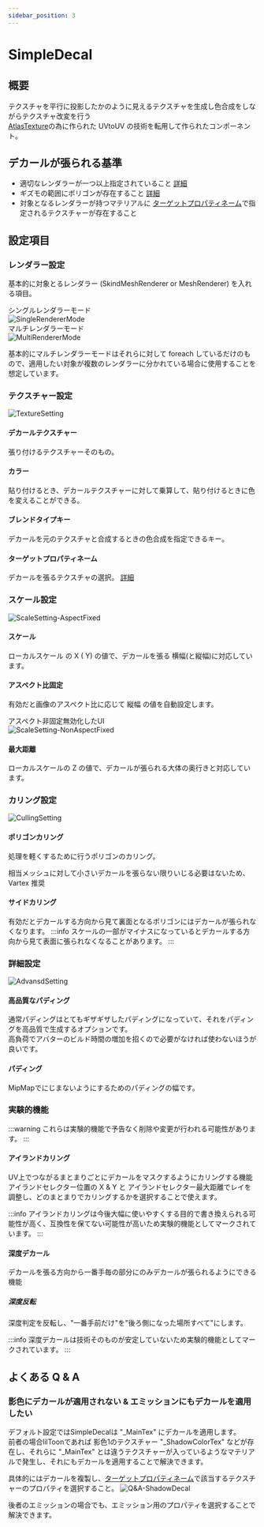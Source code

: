 ```yaml
---
sidebar_position: 3
---
```



# SimpleDecal

## 概要

テクスチャを平行に投影したかのように見えるテクスチャを生成し色合成をしながらテクスチャ改変を行う  
[AtlasTexture](./AtlasTexture)の為に作られた UVtoUV の技術を転用して作られたコンポーネント。

## デカールが張られる基準

- 適切なレンダラーが一つ以上指定されていること [詳細](#レンダラー設定)
- ギズモの範囲にポリゴンが存在すること [詳細](#カリング設定)
- 対象となるレンダラーが持つマテリアルに [ターゲットプロパティネーム](#ターゲットプロパティネーム)で指定されるテクスチャーが存在すること

## 設定項目

### レンダラー設定

基本的に対象とるレンダラー (SkindMeshRenderer or MeshRenderer) を入れる項目。

シングルレンダラーモード  
![SingleRendererMode](img/sd-SingleRendererMode.png)  
マルチレンダラーモード  
![MultiRendererMode](img/sd-MultiRendererMode.png)  

基本的にマルチレンダラーモードはそれらに対して foreach しているだけのもので、適用したい対象が複数のレンダラーに分かれている場合に使用することを想定しています。

### テクスチャー設定

![TextureSetting](img/sd-TextureSetting.png)

#### デカールテクスチャー

張り付けるテクスチャーそのもの。

#### カラー

貼り付けるとき、デカールテクスチャーに対して乗算して、貼り付けるときに色を変えることができる。

#### ブレンドタイプキー

デカールを元のテクスチャと合成するときの色合成を指定できるキー。

#### ターゲットプロパティネーム

デカールを張るテクスチャの選択。 [詳細](Common/TargetPropertyName.md)

### スケール設定

![ScaleSetting-AspectFixed](img/sd-ScaleSetting-AspectFixed.png)

#### スケール

ローカルスケール の X ( Y) の値で、デカールを張る 横幅(と縦幅)に対応しています。

#### アスペクト比固定

有効だと画像のアスペクト比に応じて 縦幅 の値を自動設定します。

アスペクト非固定無効化したUI  
![ScaleSetting-NonAspectFixed](img/sd-ScaleSetting-NonAspectFixed.png)

#### 最大距離

ローカルスケールの Z の値で、デカールが張られる大体の奥行きと対応しています。

### カリング設定

![CullingSetting](img/sd-CullingSetting.png)

#### ポリゴンカリング

処理を軽くするために行うポリゴンのカリング。

相当メッシュに対して小さいデカールを張らない限りいじる必要はないため、Vartex 推奨

#### サイドカリング

有効だとデカールする方向から見て裏面となるポリゴンにはデカールが張られなくなります。
:::info
スケールの一部がマイナスになっているとデカールする方向から見て表面に張られなくなることがあります。
:::

### 詳細設定

![AdvansdSetting](img/sd-AdvansdSetting.png)

#### 高品質なパディング

通常パディングはとてもギザギザしたパディングになっていて、それをパディングを高品質で生成するオプションです。  
高負荷でアバターのビルド時間の増加を招くので必要がなければ使わないほうが良いです。

#### パディング

MipMapでにじまないようにするためのパディングの幅です。

### 実験的機能

:::warning
これらは実験的機能で予告なく削除や変更が行われる可能性があります。
:::

#### アイランドカリング

UV上でつながるまとまりごとにデカールをマスクするようにカリングする機能  
アイランドセレクター位置の X & Y と アイランドセレクター最大距離でレイを調整し、どのまとまりでカリングするかを選択することで使えます。

:::info
アイランドカリングは今後大幅に使いやすくする目的で書き換えられる可能性が高く、互換性を保てない可能性が高いため実験的機能としてマークされています。
:::

#### 深度デカール

デカールを張る方向から一番手毎の部分にのみデカールが張られるようにできる機能

##### 深度反転

深度判定を反転し、"一番手前だけ"を"後ろ側になった場所すべて"にします。

:::info
深度デカールは技術そのものが安定していないため実験的機能としてマークされています。
:::

## よくある Q & A

### 影色にデカールが適用されない & エミッションにもデカールを適用したい

デフォルト設定ではSimpleDecalは "_MainTex" にデカールを適用します。  
前者の場合lilToonであれば 影色1のテクスチャー "_ShadowColorTex" などが存在し、それらに "_MainTex" とは違うテクスチャーが入っているようなマテリアルで発生し、それにもデカールを適用することで解決できます。

具体的にはデカールを複製し、[ターゲットプロパティネーム](./Common/TargetPropertyName.md)で該当するテクスチャーのプロパティを選択すること。
![Q&A-ShadowDecal](img/sd-Q&A-ShadowDecal.png)

後者のエミッションの場合でも、エミッション用のプロパティを選択することで解決できます。
